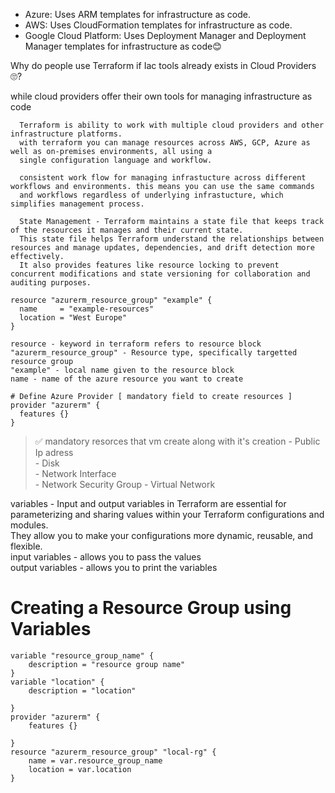 - Azure: Uses ARM templates for infrastructure as code.
- AWS: Uses CloudFormation templates for infrastructure as code.
- Google Cloud Platform: Uses Deployment Manager and Deployment Manager templates for infrastructure as code😊

Why do people use Terraform if Iac tools already exists in Cloud Providers🙄?

while cloud providers offer their own tools for managing infrastructure as code

      Terraform is ability to work with multiple cloud providers and other infrastructure platforms.
      with terraform you can manage resources across AWS, GCP, Azure as well as on-premises environments, all using a 
      single configuration language and workflow.
      
      consistent work flow for managing infrastucture across different workflows and environments. this means you can use the same commands
      and workflows regardless of underlying infrastucture, which simplifies management process.
      
      State Management - Terraform maintains a state file that keeps track of the resources it manages and their current state. 
      This state file helps Terraform understand the relationships between resources and manage updates, dependencies, and drift detection more effectively.
      It also provides features like resource locking to prevent concurrent modifications and state versioning for collaboration and auditing purposes.


```
resource "azurerm_resource_group" "example" {
  name     = "example-resources"
  location = "West Europe"
}

resource - keyword in terraform refers to resource block
"azurerm_resource_group" - Resource type, specifically targetted resource group
"example" - local name given to the resource block
name - name of the azure resource you want to create
```
```
# Define Azure Provider [ mandatory field to create resources ]
provider "azurerm" {
  features {}         
}
```

>✅ mandatory resorces that vm create along with it's creation
      - Public Ip adress  
      - Disk  
      - Network Interface  
      - Network Security Group
      - Virtual Network

variables - Input and output variables in Terraform are essential for parameterizing and sharing values within your Terraform configurations and modules.   
They allow you to make your configurations more dynamic, reusable, and flexible.  
      input variables - allows you to pass the values  
      output variables - allows you to print the variables  
# Creating a Resource Group using Variables
```
variable "resource_group_name" {
    description = "resource group name"  
}
variable "location" {
    description = "location"
  
}
provider "azurerm" {
    features {}
    
}
resource "azurerm_resource_group" "local-rg" {
    name = var.resource_group_name
    location = var.location
}
```


